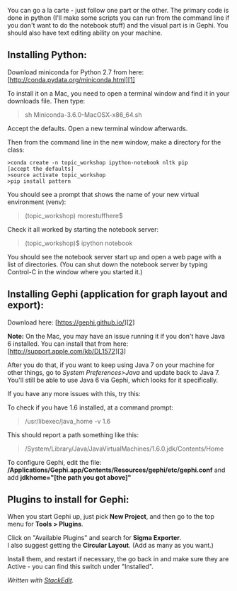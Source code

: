 
You can go a la carte - just follow one part or the other.  The primary code is done in python (I'll make some scripts you can run from the command line if you don't want to do the notebook stuff) and the visual part is in Gephi. You should also have text editing ability on your machine.


Installing Python:
-------

Download miniconda for Python 2.7 from here:
[http://conda.pydata.org/miniconda.html][1]

To install it on a Mac, you need to open a terminal window and find it in your downloads file. Then type:

>sh Miniconda-3.6.0-MacOSX-x86_64.sh

Accept the defaults.  Open a new terminal window afterwards.

Then from the command line in the new window, make a directory for the class:

    >conda create -n topic_workshop ipython-notebook nltk pip
    [accept the defaults]
    >source activate topic_workshop
    >pip install pattern

You should see a prompt that shows the name of your new virtual environment (venv):

>(topic_workshop) morestuffhere$

Check it all worked by starting the notebook server:

>(topic_workshop)$ ipython notebook

You should see the notebook server start up and open a web page with a list of directories.  (You can shut down the notebook server by typing Control-C in the window where you started it.)

Installing Gephi (application for graph layout and export):
------------------------------------------------


Download here: [https://gephi.github.io/][2]

**Note:** On the Mac, you may have an issue running it if you don't have Java 6 installed.  You can install that from here: [http://support.apple.com/kb/DL1572][3]

After you do that, if you want to keep using Java 7 on your machine for other things, go to *System Preferences>Java* and update back to Java 7.  You'll still be able to use Java 6 via Gephi, which looks for it specifically.

If you have any more issues with this, try this:

To check if you have 1.6 installed, at a command prompt:

> /usr/libexec/java_home -v 1.6

This should report a path something like this:

  >/System/Library/Java/JavaVirtualMachines/1.6.0.jdk/Contents/Home

To configure Gephi, edit the file: **/Applications/Gephi.app/Contents/Resources/gephi/etc/gephi.conf** and add **jdkhome="[the path you got above]"**


Plugins to install for Gephi:
-----------------------------

When you start Gephi up, just pick **New Project**, and then go to the top menu for **Tools > Plugins**. 

Click on "Available Plugins" and search for **Sigma Exporter**.  
I also suggest getting the **Circular Layout**.  (Add as many as you want.)

Install them, and restart if necessary, the go back in and make sure they are Active - you can find this switch under "Installed".

*Written with [StackEdit](https://stackedit.io/).*

  [1]: http://conda.pydata.org/miniconda.html
  [2]: https://gephi.github.io/
  [3]: http://support.apple.com/kb/DL1572

